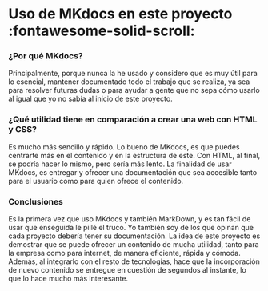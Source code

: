 # Uso de MKdocs en este proyecto :fontawesome-solid-scroll:

### ¿Por qué MKdocs?
Principalmente, porque nunca la he usado y considero que es muy útil para lo esencial, mantener documentado todo el trabajo que se realiza, ya sea para resolver futuras dudas o para ayudar a gente que no sepa cómo usarlo al igual que yo no sabía al inicio de este proyecto.

### ¿Qué utilidad tiene en comparación a crear una web con HTML y CSS?
Es mucho más sencillo y rápido. Lo bueno de MKdocs, es que puedes centrarte más en el contenido y en la estructura de este. Con HTML, al final, se podría hacer lo mismo, pero sería más lento. La finalidad de usar MKdocs, es entregar y ofrecer una documentación que sea accesible tanto para el usuario como para quien ofrece el contenido.

### Conclusiones
Es la primera vez que uso MKdocs y también MarkDown, y es tan fácil de usar que enseguida le pillé el truco. Yo también soy de los que opinan que cada proyecto debería tener su documentación. La idea de este proyecto es demostrar que se puede ofrecer un contenido de mucha utilidad, tanto para la empresa como para internet, de manera eficiente, rápida y cómoda. Además, al integrarlo con el resto de tecnologías, hace que la incorporación de nuevo contenido se entregue en cuestión de segundos al instante, lo que lo hace mucho más interesante.